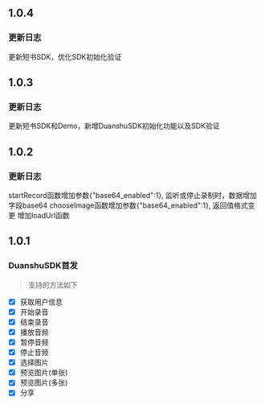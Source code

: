## 1.0.4
### 更新日志
更新短书SDK，优化SDK初始化验证

## 1.0.3
### 更新日志
更新短书SDK和Demo，新增DuanshuSDK初始化功能以及SDK验证

## 1.0.2
### 更新日志
startRecord函数增加参数{"base64_enabled":1}, 监听或停止录制时，数据增加字段base64
chooseImage函数增加参数{"base64_enabled":1}, 返回值格式变更
增加loadUrl函数

## 1.0.1
### DuanshuSDK首发
> 支持的方法如下

- [x] 获取用户信息
- [x] 开始录音
- [x] 结束录音
- [x] 播放音频
- [x] 暂停音频
- [x] 停止音频
- [x] 选择图片
- [x] 预览图片(单张)
- [x] 预览图片(多张)
- [x] 分享
